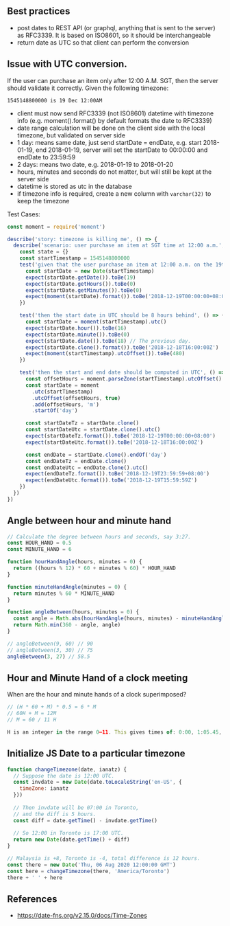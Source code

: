 ## Best practices

- post dates to REST API (or graphql, anything that is sent to the server) as RFC3339. It is based on ISO8601, so it should be interchangeable
- return date as UTC so that client can perform the conversion

## Issue with UTC conversion.

If the user can purchase an item only after 12:00 A.M. SGT, then the server should validate it correctly.
Given the following timezone:

```
1545148800000 is 19 Dec 12:00AM
```

- client must now send RFC3339 (not ISO8601) datetime with timezone info (e.g. moment().format() by default formats the date to RFC3339)
- date range calculation will be done on the client side with the local timezone, but validated on server side
- 1 day: means same date, just send startDate = endDate, e.g. start 2018-01-19, end 2018-01-19, server will set the startDate to 00:00:00 and endDate to 23:59:59
- 2 days: means two date, e.g. 2018-01-19 to 2018-01-20
- hours, minutes and seconds do not matter, but will still be kept at the server side
- datetime is stored as utc in the database
- if timezone info is required, create a new column with `varchar(32)` to keep the timezone

Test Cases:
```js
const moment = require('moment')

describe('story: timezone is killing me', () => {
  describe('scenario: user purchase an item at SGT time at 12:00 a.m.', () => {
    const state = {}
    const startTimestamp = 1545148800000
    test('given that the user purchase an item at 12:00 a.m. on the 19th December', () => {
      const startDate = new Date(startTimestamp)
      expect(startDate.getDate()).toBe(19)
      expect(startDate.getHours()).toBe(0)
      expect(startDate.getMinutes()).toBe(0)
      expect(moment(startDate).format()).toBe('2018-12-19T00:00:00+08:00')
    })

    test('then the start date in UTC should be 8 hours behind', () => {
      const startDate = moment(startTimestamp).utc()
      expect(startDate.hour()).toBe(16)
      expect(startDate.minute()).toBe(0)
      expect(startDate.date()).toBe(18) // The previous day.
      expect(startDate.clone().format()).toBe('2018-12-18T16:00:00Z')
      expect(moment(startTimestamp).utcOffset()).toBe(480)
    })

    test('then the start and end date should be computed in UTC', () => {
      const offsetHours = moment.parseZone(startTimestamp).utcOffset()
      const startDate = moment
        .utc(startTimestamp)
        .utcOffset(offsetHours, true)
        .add(offsetHours, 'm')
        .startOf('day')

      const startDateTz = startDate.clone()
      const startDateUtc = startDate.clone().utc()
      expect(startDateTz.format()).toBe('2018-12-19T00:00:00+08:00')
      expect(startDateUtc.format()).toBe('2018-12-18T16:00:00Z')

      const endDate = startDate.clone().endOf('day')
      const endDateTz = endDate.clone()
      const endDateUtc = endDate.clone().utc()
      expect(endDateTz.format()).toBe('2018-12-19T23:59:59+08:00')
      expect(endDateUtc.format()).toBe('2018-12-19T15:59:59Z')
    })
  })
})
```


## Angle between hour and minute hand

```js
// Calculate the degree between hours and seconds, say 3:27.
const HOUR_HAND = 0.5
const MINUTE_HAND = 6

function hourHandAngle(hours, minutes = 0) {
  return ((hours % 12) * 60 + minutes % 60) * HOUR_HAND
}

function minuteHandAngle(minutes = 0) {
  return minutes % 60 * MINUTE_HAND
}

function angleBetween(hours, minutes = 0) {
  const angle = Math.abs(hourHandAngle(hours, minutes) - minuteHandAngle(minutes))
  return Math.min(360 - angle, angle)
}

// angleBetween(9, 60) // 90
// angleBetween(3, 30) // 75
angleBetween(3, 27) // 58.5
```

## Hour and Minute Hand of a clock meeting

When are the hour and minute hands of a clock superimposed?
```js  
// (H * 60 + M) * 0.5 = 6 * M
// 60H + M = 12M
// M = 60 / 11 H

H is an integer in the range 0–11. This gives times of: 0:00, 1:05.45, 2:10.90, 3:16.36, 4:21.81, 5:27.27. 6:32.72, 7:38.18, 8:43.63, 9:49.09, 10:54.54, and 12:00. (0.45 minutes are exactly 27.27 seconds.)
```

## Initialize JS Date to a particular timezone

```js
function changeTimezone(date, ianatz) {
  // Suppose the date is 12:00 UTC.
  const invdate = new Date(date.toLocaleString('en-US', {
    timeZone: ianatz
  }))
  
  // Then invdate will be 07:00 in Toronto,
  // and the diff is 5 hours.
  const diff = date.getTime() - invdate.getTime()
  
  // So 12:00 in Toronto is 17:00 UTC.
  return new Date(date.getTime() + diff)
}

// Malaysia is +8, Toronto is -4, total difference is 12 hours.
const there = new Date('Thu, 06 Aug 2020 12:00:00 GMT')
const here = changeTimezone(there, 'America/Toronto')
there + ' ' + here
```


## References

- https://date-fns.org/v2.15.0/docs/Time-Zones
